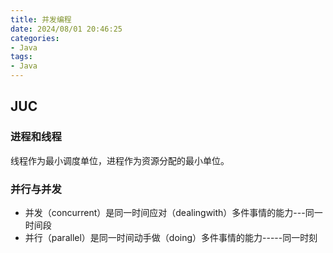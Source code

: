 ```yaml
---
title: 并发编程
date: 2024/08/01 20:46:25
categories:
- Java
tags:
- Java 
---
```


## JUC

### 进程和线程

线程作为最小调度单位，进程作为资源分配的最小单位。

### 并行与并发

- 并发（concurrent）是同一时间应对（dealingwith）多件事情的能力---同一时间段
- 并行（parallel）是同一时间动手做（doing）多件事情的能力-----同一时刻

